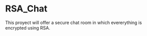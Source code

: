 # RSA_Chat
This proyect will offer a secure chat room in which evererything is encrypted using RSA.
